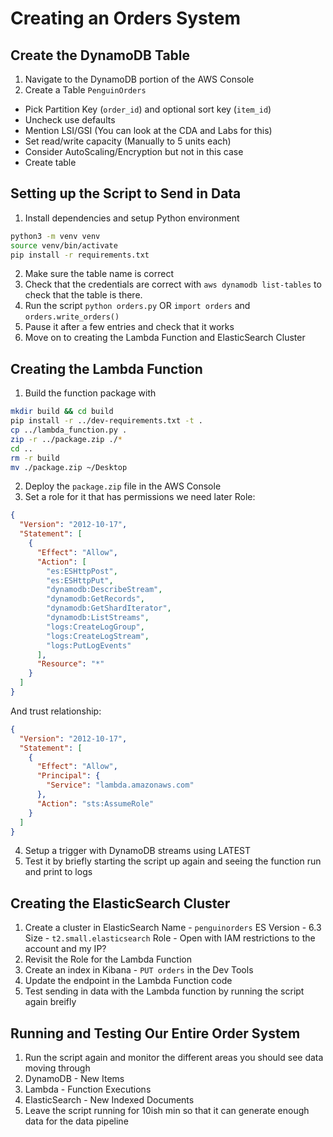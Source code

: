 # Creating an Orders System

## Create the DynamoDB Table

1. Navigate to the DynamoDB portion of the AWS Console
2. Create a Table `PenguinOrders`
- Pick Partition Key (`order_id`) and optional sort key (`item_id`)
- Uncheck use defaults
- Mention LSI/GSI (You can look at the CDA and Labs for this)
- Set read/write capacity (Manually to 5 units each)
- Consider AutoScaling/Encryption but not in this case
- Create table

## Setting up the Script to Send in Data
1. Install dependencies and setup Python environment
```bash
python3 -m venv venv
source venv/bin/activate
pip install -r requirements.txt
```
2. Make sure the table name is correct
3. Check that the credentials are correct with `aws dynamodb list-tables` to check that the table is there.
4. Run the script `python orders.py` OR `import orders` and `orders.write_orders()`
5. Pause it after a few entries and check that it works
6. Move on to creating the Lambda Function and ElasticSearch Cluster

## Creating the Lambda Function
1. Build the function package with
```bash
mkdir build && cd build
pip install -r ../dev-requirements.txt -t .
cp ../lambda_function.py .
zip -r ../package.zip ./* 
cd ..
rm -r build
mv ./package.zip ~/Desktop
```
2. Deploy the `package.zip` file in the AWS Console
3. Set a role for it that has permissions we need later
Role: 
```json
{
  "Version": "2012-10-17",
  "Statement": [
    {
      "Effect": "Allow",
      "Action": [
        "es:ESHttpPost",
        "es:ESHttpPut",
        "dynamodb:DescribeStream",
        "dynamodb:GetRecords",
        "dynamodb:GetShardIterator",
        "dynamodb:ListStreams",
        "logs:CreateLogGroup",
        "logs:CreateLogStream",
        "logs:PutLogEvents"
      ],
      "Resource": "*"
    }
  ]
}
```
And trust relationship:
```json
{
  "Version": "2012-10-17",
  "Statement": [
    {
      "Effect": "Allow",
      "Principal": {
        "Service": "lambda.amazonaws.com"
      },
      "Action": "sts:AssumeRole"
    }
  ]
}
```
4. Setup a trigger with DynamoDB streams using LATEST
5. Test it by briefly starting the script up again and seeing the function run and print to logs

## Creating the ElasticSearch Cluster
1. Create a cluster in ElasticSearch
    Name - `penguinorders`
    ES Version - 6.3
    Size - `t2.small.elasticsearch`
    Role - Open with IAM restrictions to the account and my IP?
2. Revisit the Role for the Lambda Function
3. Create an index in Kibana - `PUT orders` in the Dev Tools
4. Update the endpoint in the Lambda Function code
4. Test sending in data with the Lambda function by running the script again breifly

## Running and Testing Our Entire Order System
1. Run the script again and monitor the different areas you should see data moving through
2. DynamoDB - New Items
3. Lambda - Function Executions
4. ElasticSearch - New Indexed Documents
5. Leave the script running for 10ish min so that it can generate enough data for the data pipeline




